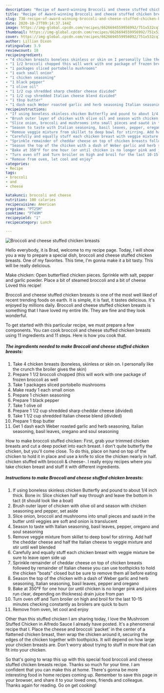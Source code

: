 ```yaml
---
description: "Recipe of Award-winning Broccoli and cheese stuffed chicken breasts"
title: "Recipe of Award-winning Broccoli and cheese stuffed chicken breasts"
slug: 738-recipe-of-award-winning-broccoli-and-cheese-stuffed-chicken-breasts
date: 2020-10-27T09:14:37.144Z
image: https://img-global.cpcdn.com/recipes/6626694559956992/751x532cq70/broccoli-and-cheese-stuffed-chicken-breasts-recipe-main-photo.jpg
thumbnail: https://img-global.cpcdn.com/recipes/6626694559956992/751x532cq70/broccoli-and-cheese-stuffed-chicken-breasts-recipe-main-photo.jpg
cover: https://img-global.cpcdn.com/recipes/6626694559956992/751x532cq70/broccoli-and-cheese-stuffed-chicken-breasts-recipe-main-photo.jpg
author: Lillian Dixon
ratingvalue: 3.9
reviewcount: 10
recipeingredient:
- "4 chicken breasts boneless skinless or skin on I personally like the crunch the broiler gives the skin"
- "1 1/2 broccoli chopped this will work with one package of frozen broccoli as well"
- "1 packages sliced portobello mushrooms"
- "1 each small onion"
- "1 chicken seasoning"
- "1 black pepper"
- "1 olive oil"
- "1 1/2 cup shredded sharp cheddar cheese divided"
- "1 1/2 cup shredded Italian cheese blend divided"
- "1 tbsp butter"
- "1 dash each Weber roasted garlic and herb seasoning Italian seasoning basil leaves oregano and soul seasoning"
recipeinstructions:
- "If using boneless skinless chicken Butterfly and pound to about 1/4 inch thick. Bone in: Slice chicken half way through and leave the bottom in tact (it should look like a boat)"
- "Brush outer layer of chicken with olive oil and season with chicken seasoning and pepper, set aside"
- "Slice onion, broccoli and mushrooms into small pieces and sauté in the butter until veggies are soft and onion is translucent"
- "Season to taste with Italian seasoning, basil leaves, pepper, oregano and soul seasoning"
- "Remove veggie mixture from skillet to deep bowl for stirring. Add half the cheddar cheese and half the Italian cheese to veggie mixture and stir until well blended"
- "Carefully and equally stuff each chicken breast with veggie mixture be sure to leave open side up"
- "Sprinkle remainder of cheddar cheese on top of chicken breasts followed by remainder of Italian cheese you can use toothpicks to hold the chicken &#34;boats&#34; closed but be sure to remove them all before eating"
- "Season the top of the chicken with a dash of Weber garlic and herb seasoning, Italian seasoning, basil leaves, pepper and oregano"
- "Bake at 350°F for one hour (or until chicken is no longer pink and juices run clear, depending on thickness) drain juice from pan"
- "Turn oven off and Turn broiler on high and broil for the last 10-15 minutes checking constantly as broilers are quick to burn"
- "Remove from oven, let cool and enjoy"
categories:
- Recipe
tags:
- broccoli
- and
- cheese

katakunci: broccoli and cheese 
nutrition: 100 calories
recipecuisine: American
preptime: "PT25M"
cooktime: "PT49M"
recipeyield: "1"
recipecategory: Lunch

---
```



![Broccoli and cheese stuffed chicken breasts](https://img-global.cpcdn.com/recipes/6626694559956992/751x532cq70/broccoli-and-cheese-stuffed-chicken-breasts-recipe-main-photo.jpg)

Hello everybody, it is Brad, welcome to my recipe page. Today, I will show you a way to prepare a special dish, broccoli and cheese stuffed chicken breasts. One of my favorites. This time, I'm gonna make it a bit tasty. This will be really delicious.

Make chicken: Open butterflied chicken pieces. Sprinkle with salt, pepper and garlic powder. Place a bit of steamed broccoli and a bit of cheese Loved this recipe!

Broccoli and cheese stuffed chicken breasts is one of the most well liked of recent trending foods on earth. It is simple, it is fast, it tastes delicious. It's enjoyed by millions daily. Broccoli and cheese stuffed chicken breasts is something that I have loved my entire life. They are fine and they look wonderful.


To get started with this particular recipe, we must prepare a few components. You can cook broccoli and cheese stuffed chicken breasts using 11 ingredients and 11 steps. Here is how you cook that.

<!--inarticleads1-->

##### The ingredients needed to make Broccoli and cheese stuffed chicken breasts:

1. Take 4 chicken breasts (boneless, skinless or skin on. I personally like the crunch the broiler gives the skin)
1. Prepare 1 1/2 broccoli chopped (this will work with one package of frozen broccoli as well
1. Take 1 packages sliced portobello mushrooms
1. Make ready 1 each small onion
1. Prepare 1 chicken seasoning
1. Prepare 1 black pepper
1. Take 1 olive oil
1. Prepare 1 1/2 cup shredded sharp cheddar cheese (divided)
1. Take 1 1/2 cup shredded Italian cheese blend (divided)
1. Prepare 1 tbsp butter
1. Get 1 dash each Weber roasted garlic and herb seasoning, Italian seasoning, basil leaves, oregano and soul seasoning


How to make broccoli stuffed chicken: First, grab your trimmed chicken breasts and cut a deep pocket into each breast. I don&#39;t quite butterfly the chicken, but you&#39;ll come close. To do this, place on hand on top of the chicken to hold it in place and use a knife to slice the chicken nearly in half. chicken stuffed with broccoli &amp; cheese-. I really enjoy recipes where you take chicken breast and stuff it with different ingredients. 

<!--inarticleads2-->

##### Instructions to make Broccoli and cheese stuffed chicken breasts:

1. If using boneless skinless chicken Butterfly and pound to about 1/4 inch thick. Bone in: Slice chicken half way through and leave the bottom in tact (it should look like a boat)
1. Brush outer layer of chicken with olive oil and season with chicken seasoning and pepper, set aside
1. Slice onion, broccoli and mushrooms into small pieces and sauté in the butter until veggies are soft and onion is translucent
1. Season to taste with Italian seasoning, basil leaves, pepper, oregano and soul seasoning
1. Remove veggie mixture from skillet to deep bowl for stirring. Add half the cheddar cheese and half the Italian cheese to veggie mixture and stir until well blended
1. Carefully and equally stuff each chicken breast with veggie mixture be sure to leave open side up
1. Sprinkle remainder of cheddar cheese on top of chicken breasts followed by remainder of Italian cheese you can use toothpicks to hold the chicken &#34;boats&#34; closed but be sure to remove them all before eating
1. Season the top of the chicken with a dash of Weber garlic and herb seasoning, Italian seasoning, basil leaves, pepper and oregano
1. Bake at 350°F for one hour (or until chicken is no longer pink and juices run clear, depending on thickness) drain juice from pan
1. Turn oven off and Turn broiler on high and broil for the last 10-15 minutes checking constantly as broilers are quick to burn
1. Remove from oven, let cool and enjoy


Other than this stuffed chicken I am sharing today, I love the Mushroom Stuffed Chicken in Alfredo Sauce I already have posted. It&#39;s a phenomenal recipe that I. Place the cheese and broccoli &#39;packet&#39; in the center of a flattened chicken breast, then wrap the chicken around it, securing the edges of the chicken together with toothpicks. It will depend on how large your chicken breasts are. Don&#39;t worry about trying to stuff in more that can fit into your chicken. 

So that's going to wrap this up with this special food broccoli and cheese stuffed chicken breasts recipe. Thanks so much for your time. I am confident that you can make this at home. There's gonna be more interesting food in home recipes coming up. Remember to save this page in your browser, and share it to your loved ones, friends and colleague. Thanks again for reading. Go on get cooking!
